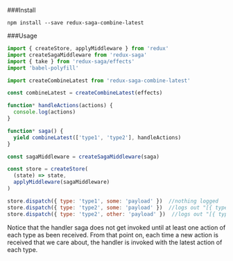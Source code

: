 ###Install

`npm install --save redux-saga-combine-latest`

###Usage

```javascript
import { createStore, applyMiddleware } from 'redux'
import createSagaMiddleware from 'redux-saga'
import { take } from 'redux-saga/effects'
import 'babel-polyfill'

import createCombineLatest from 'redux-saga-combine-latest'

const combineLatest = createCombineLatest(effects)

function* handleActions(actions) {
  console.log(actions)
}

function* saga() {
  yield combineLatest(['type1', 'type2'], handleActions)
}

const sagaMiddleware = createSagaMiddleware(saga)

const store = createStore(
  (state) => state,
  applyMiddleware(sagaMiddleware)
)

store.dispatch({ type: 'type1', some: 'payload' })  //nothing logged
store.dispatch({ type: 'type2', some: 'payload' })  //logs out "[{ type: 'type1', some: 'payload' }, { type: 'type2', some: 'payload' }]"
store.dispatch({ type: 'type2', other: 'payload' })  //logs out "[{ type: 'type1', some: 'payload' }, { type: 'type2', other: 'payload' }]"
```

Notice that the handler saga does not get invoked until at least one action of each type as been received. From that point on, each time a new action is received that we care about, the handler is invoked with the latest action of each type.
